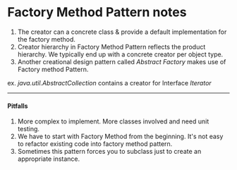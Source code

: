 # Factory Method Pattern notes

1. The creator can a concrete class & provide a default implementation for the factory method.
1. Creator hierarchy in Factory Method Pattern reflects the product hierarchy. We typically end up with a concrete creator per object type.
1. Another creational design pattern called *Abstract Factory* makes use of Factory method Pattern.

ex. *java.util.AbstractCollection<E>* contains a creator for Interface *Iterator*

--- 

#### Pitfalls

1. More complex to implement. More classes involved and need unit testing.
1. We have to start with Factory Method from the beginning. It's not easy to refactor existing code into factory method pattern.
1. Sometimes this pattern forces you to subclass just to create an appropriate instance. 
